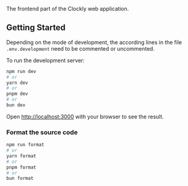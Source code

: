 The frontend part of the Clockly web application.

## Getting Started

Depending on the mode of development, the according lines in the file `.env.development` need to
be commented or uncommented.

To run the development server:

```bash
npm run dev
# or
yarn dev
# or
pnpm dev
# or
bun dev
```

Open [http://localhost:3000](http://localhost:3000) with your browser to see the result.

### Format the source code

```bash
npm run format
# or
yarn format
# or
pnpm format
# or
bun format
```